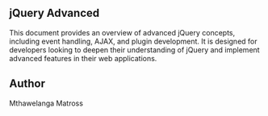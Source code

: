 ## jQuery Advanced 

<p>This document provides an overview of advanced jQuery concepts, including event handling, AJAX, and plugin development. It is designed for developers looking to deepen their understanding of jQuery and implement advanced features in their web applications.</p>

## Author

Mthawelanga Matross
